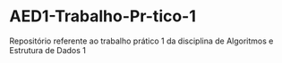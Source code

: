 # AED1-Trabalho-Pr-tico-1
Repositório referente ao trabalho prático 1 da disciplina de Algoritmos e Estrutura de Dados 1
